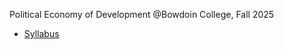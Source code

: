 Political Economy of Development
@Bowdoin College, Fall 2025

- [Syllabus](/bowdoin_pedev/Econ_3510_Syllabus.pdf)
